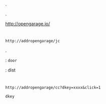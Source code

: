 # 

.

.

<http://opengarage.io/>

# 

 ``http://addropengarage/jc``

. 

 : ``door``

 : dist

# 

 ``http://addropengarage/cc?dkey=xxxx&click=1``

``dkey`` 

# 

 [](https://github.com/OpenGarage/OpenGarage-Firmware/tree/master/docs)
